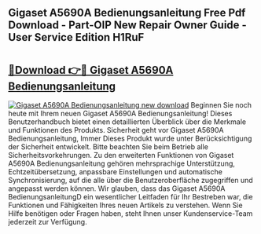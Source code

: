 ## Gigaset A5690A Bedienungsanleitung Free Pdf Download - Part-OIP New Repair Owner Guide - User Service Edition H1RuF

# <h2><a href="http://df61vb.blite.top/?on=Gigaset+A5690A+Bedienungsanleitung">🔗Download 👉🔴 Gigaset A5690A Bedienungsanleitung</a></h2>

[![Gigaset A5690A Bedienungsanleitung new download](https://i.imgur.com/lujVjoI.png)](http://df61vb.blite.top/?on=Gigaset+A5690A+Bedienungsanleitung)
Beginnen Sie noch heute mit Ihrem neuen Gigaset A5690A Bedienungsanleitung! Dieses Benutzerhandbuch bietet einen detaillierten Überblick über die Merkmale und Funktionen des Produkts. Sicherheit geht vor Gigaset A5690A Bedienungsanleitung, Immer Dieses Produkt wurde unter Berücksichtigung der Sicherheit entwickelt. Bitte beachten Sie beim Betrieb alle Sicherheitsvorkehrungen. Zu den erweiterten Funktionen von Gigaset A5690A Bedienungsanleitung gehören mehrsprachige Unterstützung, Echtzeitübersetzung, anpassbare Einstellungen und automatische Synchronisierung, auf die alle über die Benutzeroberfläche zugegriffen und angepasst werden können. Wir glauben, dass das Gigaset A5690A BedienungsanleitungD ein wesentlicher Leitfaden für Ihr Bestreben war, die Funktionen und Fähigkeiten Ihres neuen Artikels zu verstehen. Wenn Sie Hilfe benötigen oder Fragen haben, steht Ihnen unser Kundenservice-Team jederzeit zur Verfügung.
